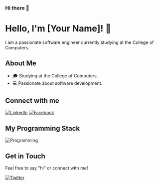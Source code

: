 ### Hi there 👋

# Hello, I'm [Your Name]! 👋

I am a passionate software engineer currently studying at the College of Computers.

## About Me

- 🎓 Studying at the College of Computers.
- 💻 Passionate about software development.

## Connect with me

[![LinkedIn](https://img.shields.io/badge/LinkedIn-Connect-blue)](https://www.linkedin.com/in/your-linkedin-profile)
[![Facebook](https://img.shields.io/badge/Facebook-Follow-blue)](https://www.facebook.com/your-facebook-profile)

## My Programming Stack

![Programming](url-to-your-programming-image)

## Get in Touch

Feel free to say "hi" or connect with me!

[![Twitter](https://img.shields.io/twitter/follow/your-twitter-handle?style=social)](https://twitter.com/your-twitter-handle)


